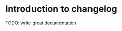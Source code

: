 # Introduction to changelog

TODO: write [great documentation](http://jacobian.org/writing/what-to-write/)
